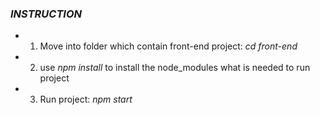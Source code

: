 ### _INSTRUCTION_

* 1. Move into folder which contain front-end project: _cd front-end_
* 2. use _npm install_ to install the node_modules what is needed to run project
* 3. Run project: _npm start_